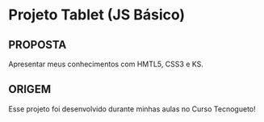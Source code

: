 # Projeto Tablet (JS Básico) #

## PROPOSTA ###

Apresentar meus conhecimentos com HMTL5, CSS3 e KS.

## ORIGEM ##

Esse projeto foi desenvolvido durante minhas aulas no Curso Tecnogueto!
